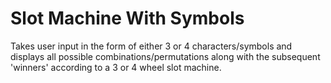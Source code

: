 # Slot Machine With Symbols
Takes user input in the form of either 3 or 4 characters/symbols and displays all possible combinations/permutations along with the subsequent 'winners' according to a 3 or 4 wheel slot machine.
